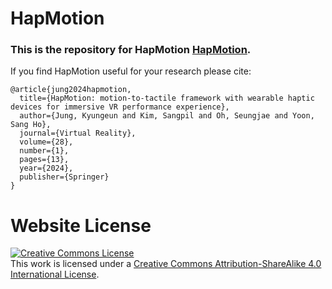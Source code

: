 # HapMotion

### This is the repository for HapMotion [HapMotion]().

If you find HapMotion useful for your research please cite:
```
@article{jung2024hapmotion,
  title={HapMotion: motion-to-tactile framework with wearable haptic devices for immersive VR performance experience},
  author={Jung, Kyungeun and Kim, Sangpil and Oh, Seungjae and Yoon, Sang Ho},
  journal={Virtual Reality},
  volume={28},
  number={1},
  pages={13},
  year={2024},
  publisher={Springer}
}
```

# Website License
<a rel="license" href="http://creativecommons.org/licenses/by-sa/4.0/"><img alt="Creative Commons License" style="border-width:0" src="https://i.creativecommons.org/l/by-sa/4.0/88x31.png" /></a><br />This work is licensed under a <a rel="license" href="http://creativecommons.org/licenses/by-sa/4.0/">Creative Commons Attribution-ShareAlike 4.0 International License</a>.
